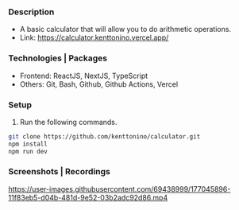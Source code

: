 ### Description
- A basic calculator that will allow you to do arithmetic operations.
- Link: https://calculator.kenttonino.vercel.app/

### Technologies | Packages
- Frontend: ReactJS, NextJS, TypeScript
- Others: Git, Bash, Github, Github Actions, Vercel

### Setup
1. Run the following commands.
```bash
git clone https://github.com/kenttonino/calculator.git
npm install
npm run dev
```

### Screenshots | Recordings
https://user-images.githubusercontent.com/69438999/177045896-11f83eb5-d04b-481d-9e52-03b2adc92d86.mp4

